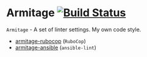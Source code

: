 # Armitage [![Build Status](https://travis-ci.org/0exp/armitage.svg?branch=master)](https://travis-ci.org/0exp/armitage)

`Armitage` - A set of linter settings. My own code style.

- [armitage-rubocop](https://github.com/0exp/armitage/tree/master/armitage-rubocop) (`RuboCop`)
- [armitage-ansible](https://github.com/0exp/armitage/tree/master/armitage-ansible) (`ansible-lint`)
